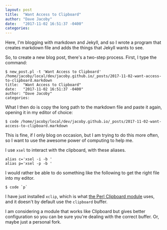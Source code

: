 ```yaml
---
layout: post
title:  "Want Access to Clipboard"
author: "Dave Jacoby"
date:   "2017-11-02 16:51:37 -0400"
categories: 
---
```


Here, I'm blogging with markdown and Jekyll, and so I wrote a program that creates markdown file and adds the things that Jekyll wants to see.

So, to create a new blog post, there's a two-step process. First, I type the command:

    $ new_post.pl -t 'Want Access to Clipboard' 
    /home/jacoby/local/dev/jacoby.github.io/_posts/2017-11-02-want-access-to-clipboard.markdown
    title:  "Want Access to Clipboard"
    date:   "2017-11-02 16:51:37 -0400"
    author: "Dave Jacoby"
    categories: 

What I then do is copy the long path to the markdown file and paste it again, opening it in my editor of choice:

    $ code /home/jacoby/local/dev/jacoby.github.io/_posts/2017-11-02-want-access-to-clipboard.markdown

This is fine, if I only blog on occasion, but I am trying to do this more often, so I want to use the awesome power of computing to help me.

I use `xsel` to interact with the clipboard, with these aliases.  

    alias c='xsel -i -b '
    alias p='xsel -p -b '

I would rather be able to do something like the following to get the right file into my editor.

    $ code `p`

I have just installed `xclip`, which is what [the Perl Clipboard module](https://metacpan.org/pod/Clipboard) uses, and it doesn't by default use the `clipboard` buffer. 

I am considering a module that works like Clipboard but gives better configuration so you can be sure you're dealing with the correct buffer. Or, maybe just a personal fork.

